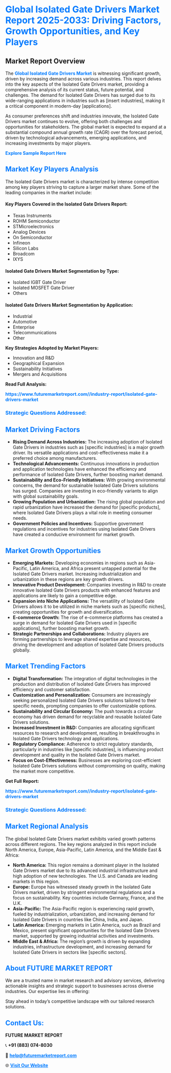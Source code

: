 <h1 style="color: #007BFF;">Global Isolated Gate Drivers Market Report 2025-2033: Driving Factors, Growth Opportunities, and Key Players</h1>

<section id="overview">
<h2>Market Report Overview</h2>
<p>The <a href="https://www.futuremarketreport.com//industry-report/isolated-gate-drivers-market" style="color: #007BFF; text-decoration: none;"><strong>Global Isolated Gate Drivers Market</strong></a> is witnessing significant growth, driven by increasing demand across various industries. This report delves into the key aspects of the Isolated Gate Drivers market, providing a comprehensive analysis of its current status, future potential, and challenges. The demand for Isolated Gate Drivers has surged due to its wide-ranging applications in industries such as [insert industries], making it a critical component in modern-day [applications].</p>
<p>As consumer preferences shift and industries innovate, the Isolated Gate Drivers market continues to evolve, offering both challenges and opportunities for stakeholders. The global market is expected to expand at a substantial compound annual growth rate (CAGR) over the forecast period, driven by technological advancements, emerging applications, and increasing investments by major players.</p>
</section>

<section id="overview">
<p><a href="https://www.futuremarketreport.com//request-sample/reportId=76840" style="color: #007BFF; text-decoration: none;"><strong>Explore Sample Report Here</strong></a></p>
</section>

<section id="key-players">
<h2 style="color: #007BFF;">Market Key Players Analysis</h2>
<p>The Isolated Gate Drivers market is characterized by intense competition among key players striving to capture a larger market share. Some of the leading companies in the market include:</p>
<h4>Key Players Covered in the Isolated Gate Drivers Report:</h4>
<ul><li>Texas Instruments</li><li>ROHM Semiconductor</li><li>STMicroelectronics</li><li>Analog Devices</li><li>On Semiconductor</li><li>Infineon</li><li>Silicon Labs</li><li>Broadcom</li><li>IXYS</li></ul>
<h4>Isolated Gate Drivers Market Segmentation by Type:</h4>
<ul><li>Isolated IGBT Gate Driver</li><li>Isolated MOSFET Gate Driver</li><li>Others</li></ul>

<h4>Isolated Gate Drivers Market Segmentation by Application:</h4>
<ul><li>Industrial</li><li>Automotive</li><li>Enterprise</li><li>Telecommunications</li><li>Other</li></ul>
<p><strong>Key Strategies Adopted by Market Players:</strong></p>
<ul>
<li>Innovation and R&D</li>
<li>Geographical Expansion</li>
<li>Sustainability Initiatives</li>
<li>Mergers and Acquisitions</li>
</ul>
</section>

<section>
<p><strong>Read Full Analysis: </strong></p><a href="https://www.futuremarketreport.com//industry-report/isolated-gate-drivers-market" style="color: #007BFF; text-decoration: none;"><strong>https://www.futuremarketreport.com//industry-report/isolated-gate-drivers-market</strong></a>
<h3 style="color: #007BFF;">Strategic Questions Addressed:</h3>
</section>

<section id="driving-factors">
<h2 style="color: #007BFF;">Market Driving Factors</h2>
<ul>
<li><strong>Rising Demand Across Industries:</strong> The increasing adoption of Isolated Gate Drivers in industries such as [specific industries] is a major growth driver. Its versatile applications and cost-effectiveness make it a preferred choice among manufacturers.</li>
<li><strong>Technological Advancements:</strong> Continuous innovations in production and application technologies have enhanced the efficiency and performance of Isolated Gate Drivers, further boosting market demand.</li>
<li><strong>Sustainability and Eco-Friendly Initiatives:</strong> With growing environmental concerns, the demand for sustainable Isolated Gate Drivers solutions has surged. Companies are investing in eco-friendly variants to align with global sustainability goals.</li>
<li><strong>Growing Population and Urbanization:</strong> The rising global population and rapid urbanization have increased the demand for [specific products], where Isolated Gate Drivers plays a vital role in meeting consumer needs.</li>
<li><strong>Government Policies and Incentives:</strong> Supportive government regulations and incentives for industries using Isolated Gate Drivers have created a conducive environment for market growth.</li>
</ul>
</section>

<section id="growth-opportunities">
<h2 style="color: #007BFF;">Market Growth Opportunities</h2>
<ul>
<li><strong>Emerging Markets:</strong> Developing economies in regions such as Asia-Pacific, Latin America, and Africa present untapped potential for the Isolated Gate Drivers market. Increasing industrialization and urbanization in these regions are key growth drivers.</li>
<li><strong>Innovative Product Development:</strong> Companies investing in R&D to create innovative Isolated Gate Drivers products with enhanced features and applications are likely to gain a competitive edge.</li>
<li><strong>Expansion into Niche Applications:</strong> The versatility of Isolated Gate Drivers allows it to be utilized in niche markets such as [specific niches], creating opportunities for growth and diversification.</li>
<li><strong>E-commerce Growth:</strong> The rise of e-commerce platforms has created a surge in demand for Isolated Gate Drivers used in [specific applications], further boosting market growth.</li>
<li><strong>Strategic Partnerships and Collaborations:</strong> Industry players are forming partnerships to leverage shared expertise and resources, driving the development and adoption of Isolated Gate Drivers products globally.</li>
</ul>
</section>

<section id="trending-factors">
<h2 style="color: #007BFF;">Market Trending Factors</h2>
<ul>
<li><strong>Digital Transformation:</strong> The integration of digital technologies in the production and distribution of Isolated Gate Drivers has improved efficiency and customer satisfaction.</li>
<li><strong>Customization and Personalization:</strong> Consumers are increasingly seeking personalized Isolated Gate Drivers solutions tailored to their specific needs, prompting companies to offer customizable options.</li>
<li><strong>Sustainability and Circular Economy:</strong> The push towards a circular economy has driven demand for recyclable and reusable Isolated Gate Drivers solutions.</li>
<li><strong>Increased Investment in R&D:</strong> Companies are allocating significant resources to research and development, resulting in breakthroughs in Isolated Gate Drivers technology and applications.</li>
<li><strong>Regulatory Compliance:</strong> Adherence to strict regulatory standards, particularly in industries like [specific industries], is influencing product development and quality in the Isolated Gate Drivers market.</li>
<li><strong>Focus on Cost-Effectiveness:</strong> Businesses are exploring cost-efficient Isolated Gate Drivers solutions without compromising on quality, making the market more competitive.</li>
</ul>
</section>

<section>
<p><strong>Get Full Report: </strong></p><a href="https://www.futuremarketreport.com//industry-report/isolated-gate-drivers-market" style="color: #007BFF; text-decoration: none;"><strong>https://www.futuremarketreport.com//industry-report/isolated-gate-drivers-market</strong></a>
<h3 style="color: #007BFF;">Strategic Questions Addressed:</h3>
</section>


<section id="regional-analysis">
<h2 style="color: #007BFF;">Market Regional Analysis</h2>
<p>The global Isolated Gate Drivers market exhibits varied growth patterns across different regions. The key regions analyzed in this report include North America, Europe, Asia-Pacific, Latin America, and the Middle East & Africa:</p>
<ul>
<li><strong>North America:</strong> This region remains a dominant player in the Isolated Gate Drivers market due to its advanced industrial infrastructure and high adoption of new technologies. The U.S. and Canada are leading markets in this region.</li>
<li><strong>Europe:</strong> Europe has witnessed steady growth in the Isolated Gate Drivers market, driven by stringent environmental regulations and a focus on sustainability. Key countries include Germany, France, and the U.K.</li>
<li><strong>Asia-Pacific:</strong> The Asia-Pacific region is experiencing rapid growth, fueled by industrialization, urbanization, and increasing demand for Isolated Gate Drivers in countries like China, India, and Japan.</li>
<li><strong>Latin America:</strong> Emerging markets in Latin America, such as Brazil and Mexico, present significant opportunities for the Isolated Gate Drivers market, supported by growing industrial activities and investments.</li>
<li><strong>Middle East & Africa:</strong> The region’s growth is driven by expanding industries, infrastructure development, and increasing demand for Isolated Gate Drivers in sectors like [specific sectors].</li>
</ul>
</section>

<footer>
<h2 style="color: #007BFF;">About FUTURE MARKET REPORT</h2>
<p>We are a trusted name in market research and advisory services, delivering actionable insights and strategic support to businesses across diverse industries. Our expertise lies in offering:</p>

<p>Stay ahead in today’s competitive landscape with our tailored research solutions.</p>

<h2 style="color: #007BFF;">Contact Us:</h2>
<p><strong>FUTURE MARKET REPORT</strong></p>
<p>📞 <strong>+91 (883) 074-8030</strong></p>
<p>📧 <strong><a href="mailto:help@futuremarketreport.com" style="color: #007BFF;">help@futuremarketreport.com</a></strong></p>
<p>🌐 <strong><a href="https://www.futuremarketreport.com/" style="color: #007BFF;">Visit Our Website</a></strong></p>
</footer>